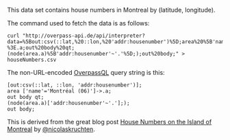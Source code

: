 This data set contains house numbers in Montreal by (latitude, longitude).

The command used to fetch the data is as follows:

```
curl "http://overpass-api.de/api/interpreter?data=%5Bout:csv(::lat,%20::lon,%20'addr:housenumber')%5D;area%20%5B'name'='Montr%C3%A9al%20(06)'%5D-%3E.a;out%20body%20qt;(node(area.a)%5B'addr:housenumber'~'.'%5D;);out%20body;" > houseNumbers.csv
```

The non-URL-encoded [OverpassQL](http://wiki.openstreetmap.org/wiki/Overpass_API/Overpass_QL) query string is this:

```
[out:csv(::lat, ::lon, 'addr:housenumber')];
area ['name'='Montréal (06)']->.a;
out body qt;
(node(area.a)['addr:housenumber'~'.'];);
out body;
```

This is derived from the great blog post [House Numbers on the Island of Montreal](http://nicolas.kruchten.com/content/2015/04/mtl_housenumbers/) by [@nicolaskruchten](https://twitter.com/nicolaskruchten).

